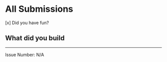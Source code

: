 # All Submissions

 [x] Did you have fun?

## What did you build

-------------------------------------
<!-- Please describe the behavior or changes that are being added by this PR. -->

Issue Number: N/A
